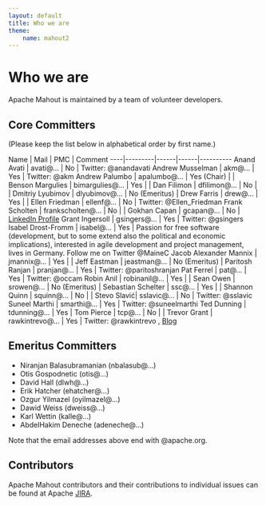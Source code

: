 ```yaml
---
layout: default
title: Who we are
theme: 
    name: mahout2
---
```



<a name="WhoWeAre-Whoweare"></a>
# Who we are

Apache Mahout is maintained by a team of volunteer developers.

<a name="WhoWeAre-CoreCommitters"></a>
## Core Committers

(Please keep the list below in alphabetical order by first name.)

Name | Mail | PMC | Comment 
----|---------|------|------|----------
Anand Avati | avati@... | No | Twitter: @anandavati
Andrew Musselman | akm@... | Yes | Twitter: @akm
Andrew Palumbo | apalumbo@... | Yes (Chair) | |
Benson Margulies | bimargulies@... | Yes | |
Dan Filimon | dfilimon@... | No | |
Dmitriy Lyubimov | dlyubimov@... | No (Emeritus) | 
Drew Farris | drew@... | Yes | |
Ellen Friedman | ellenf@... | No | Twitter: @Ellen_Friedman 
Frank Scholten | frankscholten@... | No | |
Gokhan Capan | gcapan@... | No | <a href="http://www.linkedin.com/in/gokhancapan">LinkedIn Profile</a>
Grant Ingersoll | gsingers@... | Yes | Twitter: @gsingers
Isabel Drost-Fromm | isabel@... | Yes | Passion for free software (development, but to some extend also the political and economic implications), interested in agile development and project management, lives in Germany. Follow me on Twitter @MaineC
Jacob Alexander Mannix | jmannix@... | Yes | |
Jeff Eastman | jeastman@... | No (Emeritus) |
Paritosh Ranjan | pranjan@... | Yes | Twitter: @paritoshranjan
Pat Ferrel | pat@... |  Yes | Twitter: @occam 
Robin Anil | robinanil@... | Yes | |
Sean Owen | srowen@... | No (Emeritus) |
Sebastian Schelter | ssc@... | Yes | |
Shannon Quinn | squinn@... | No | |
Stevo Slavić|  sslavic@... | No | Twitter: @sslavic
Suneel Marthi | smarthi@... | Yes | Twitter: @suneelmarthi
Ted Dunning | tdunning@... |  Yes | 
Tom Pierce | tcp@... | No | |
Trevor Grant | rawkintrevo@... | Yes | Twitter: @rawkintrevo , [Blog](http://rawkintrevo.org)

<a name="WhoWeAre-EmeritusCommitters"></a>
## Emeritus Committers

* Niranjan Balasubramanian (nbalasub@...)
* Otis Gospodnetic (otis@...)
* David Hall (dlwh@...)
* Erik Hatcher (ehatcher@...)
* Ozgur Yilmazel (oyilmazel@...)
* Dawid Weiss (dweiss@...)
* Karl Wettin (kalle@...)
* AbdelHakim Deneche (adeneche@...)

Note that the email addresses above end with @apache.org.

<a name="WhoWeAre-Contributors"></a>
## Contributors

Apache Mahout contributors and their contributions to individual issues can be found at Apache <a href="http://issues.apache.org/jira/browse/MAHOUT">JIRA</a>.
